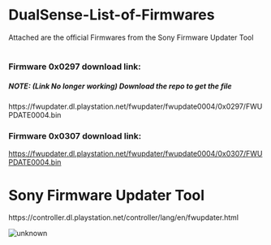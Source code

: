 # DualSense-List-of-Firmwares
Attached are the official Firmwares from the Sony Firmware Updater Tool
<h1></h1>

### Firmware 0x0297 download link: 
<h5>NOTE: (Link No longer working) Download the repo to get the file</h5>
https://fwupdater.dl.playstation.net/fwupdater/fwupdate0004/0x0297/FWUPDATE0004.bin

### Firmware 0x0307 download link: 
https://fwupdater.dl.playstation.net/fwupdater/fwupdate0004/0x0307/FWUPDATE0004.bin

<h1>Sony Firmware Updater Tool</h1>
https://controller.dl.playstation.net/controller/lang/en/fwupdater.html


![unknown](https://user-images.githubusercontent.com/4289084/164345895-e3e895df-214a-4327-8da6-51a4345414ea.png)
